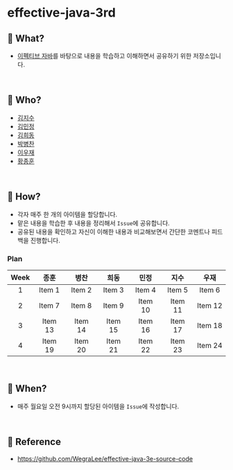 # effective-java-3rd

## 📕 What?
- [이펙티브 자바](http://www.kyobobook.co.kr/product/detailViewKor.laf?ejkGb=KOR&mallGb=KOR&barcode=9788966262281&orderClick=LEa&Kc=#N)를 바탕으로 내용을 학습하고 이해하면서 공유하기 위한 저장소입니다.

<br>

## 📗 Who?
- [김지수](https://github.com/SooKim1110)
- [김민정](https://github.com/co323co)
- [김희동](https://github.com/ruthetum)
- [박병찬](https://github.com/qkrqudcks7)
- [이우재](https://github.com/kmswlee)
- [황종훈](https://github.com/ybell1028)

<br>

## 📘 How?
- 각자 매주 한 개의 아이템을 할당합니다.
- 맡은 내용을 학습한 후 내용을 정리해서 `Issue`에 공유합니다.
- 공유된 내용을 확인하고 자신이 이해한 내용과 비교해보면서 간단한 코멘트나 피드백을 진행합니다.

### Plan
|Week|종훈|병찬|희동|민정|지수|우재|
|:---:|:---:|:---:|:---:|:---:|:---:|:---:|
|1|Item 1|Item 2|Item 3|Item 4|Item 5|Item 6|
|2|Item 7|Item 8|Item 9|Item 10|Item 11|Item 12|
|3|Item 13|Item 14|Item 15|Item 16|Item 17|Item 18|
|4|Item 19|Item 20|Item 21|Item 22|Item 23|Item 24|

<br>

## 📙 When?
- 매주 월요일 오전 9시까지 할당된 아이템을 `Issue`에 작성합니다.

<br>

## 📒 Reference
- https://github.com/WegraLee/effective-java-3e-source-code
